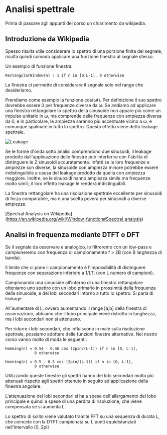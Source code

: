 # Analisi spettrale

Prima di passare agli appunti del corso un chiarimento da wikipedia.

## Introduzione da Wikipedia

Spesso risulta utile considerare lo spettro di una porzione finita del
segnale, risulta quindi comodo applicare una funzione finestra al segnale
stesso.

Un esempio di funzione finestra:

    RectangularWindow(n) : 1 if n in [0,L-1], 0 otherwise  

La finestra ci permette di considerare il segnale solo nel range che
desideriamo.

Prendiamo come esempio la funzione cos(ωt). Per definizione il suo spettro
dovrebbe essere 0 per frequenze diverse da ω. Se andiamo ad applicare una
finestra rettangolare lo spettro della sinusoide non appare più come un impulso
unitario in ω, ma comprende delle frequenze con ampiezza diversa da 0, e in
particolare, le ampiezze saranno più accentuate vicino a ω, e comunque spalmate
in tutto lo spettro. Questo effetto  viene detto leakage spettrale.

![Leakage](https://upload.wikimedia.org/wikipedia/commons/f/f6/Spectral_leakage_from_a_sinusoid_and_rectangular_window.png)

Se le forme d'onda sotto analisi comprendono due sinusoidi, il leakage prodotto
dall'applicazione delle finestre può interferire con l'abilità di distinguere le
2 sinusoidi accuratamente. Infatti se le loro frequenze e ampiezze son diverse,
la sinusoide con ampiezza minore potrebbe essere indistinguibile a causa del
leakage prodotto da quella con ampiezza maggiore. Inoltre, se le sinuosidi hanno
ampiezza simile ma frequenze molto simili, il loro effetto leakage le renderà
indistinguibili.

La finestra rettangolare ha una risoluzione spettrale eccellente per sinusoidi
di forza comparabile, ma è una scelta povera per sinusoidi a diverse ampiezze.

[Spectral Analysis on Wikipedia] (https://en.wikipedia.org/wiki/Window_function#Spectral_analysis)

## Analisi in frequenza mediante DTFT o DFT

Se il segnale da osservare è analogico, lo filtreremo con un low-pass e campioneremo 
con frequenza di campionamento f > 2B (con B larghezza di banda).

Il limite che ci pone il campionamento è l'impossibilità di distinguere
frequenze con separazione inferiore a 1/LT. (con L numero di campioni).

Campionando una sinuoside all'interno di una finestra rettangolare otteniamo uno
spettro con un lobo primario in prossimità della frequenza della sinusoide, e
dei lobi secondari intorno a tutto lo spettro. Si parla di leakage.

All'aumentare di L, ovvero aumentando il range [a,b] della finestra di
osservazione, abbiamo che il lobo principale viene ristretto in lunghezza, ma i
lobi secondari non si attenuano.

Per ridurre i lobi secondari, che influiscono in male sulla risoluzione
spettrale, possiamo adottare delle funzioni finestre alternative. Nel nostro
corso vanno molto di moda le seguenti:

    Hamming(n) = 0.54 - 0.46 cos (2pin/(L-1)) if n in [0, L-1],
                 0 otherwise
                 
    Hanning(n) = 0.5 - 0.5 cos (2pin/(L-1)) if n in [0, L-1],
                 0 otherwise

Utilizzando queste finestre gli spettri hanno dei lobi secondari molto più
attenuati rispetto agli spettri ottenuto in seguito ad applicazione della
finestra angolare.

L'attenuazione dei lobi secondari si ha a spese dell'allargamento del lobo
principale e quindi a spese di una perdita di risoluzione, che viene compensata
se si aumenta L. 

Lo spettro di solito viene valutato tramite FFT su una sequenza di durata L, che coincide con la DTFT campionata su L punti equidistanziati nell'intervallo [0, 2pi]
